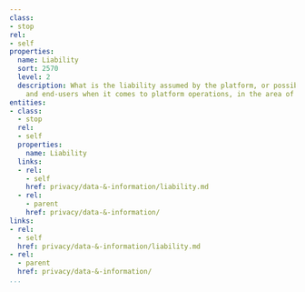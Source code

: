 ```yaml
---
class:
- stop
rel:
- self
properties:
  name: Liability
  sort: 2570
  level: 2
  description: What is the liability assumed by the platform, or possibly consumers,
    and end-users when it comes to platform operations, in the area of privacy.
entities:
- class:
  - stop
  rel:
  - self
  properties:
    name: Liability
  links:
  - rel:
    - self
    href: privacy/data-&-information/liability.md
  - rel:
    - parent
    href: privacy/data-&-information/
links:
- rel:
  - self
  href: privacy/data-&-information/liability.md
- rel:
  - parent
  href: privacy/data-&-information/
...
```

